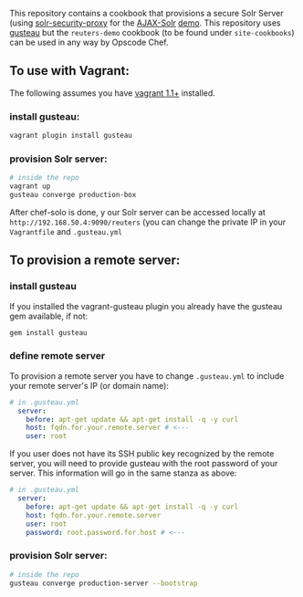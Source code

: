 This repository contains a cookbook that provisions a secure Solr Server 
(using [solr-security-proxy](http://github.com/dergachev/solr-security-proxy)
for the [AJAX-Solr](http://github.com/evolvingweb/ajax-solr)
[demo](http://evolvingweb.github.com/ajax-solr/examples/reuters/index.html).
This repository uses
[gusteau](https://github.com/locomote/gusteau) but the 
`reuters-demo` cookbook (to be found under `site-cookbooks`)
can be used in any way by Opscode Chef.

## To use with Vagrant:
The following assumes you have [vagrant 1.1+](http://docs.vagrantup.com/v2/installation/)
installed.
### install gusteau:

``` bash
vagrant plugin install gusteau
```
### provision Solr server:

``` bash
# inside the repo
vagrant up
gusteau converge production-box
```
After chef-solo is done, y
our Solr server can be accessed locally at `http://192.168.50.4:9090/reuters`
(you can change the private IP in your `Vagrantfile` and `.gusteau.yml`

## To provision a remote server:
### install gusteau
If you installed the vagrant-gusteau plugin you already have the gusteau gem available, if not:

``` bash
gem install gusteau
```
### define remote server
To provision a remote server you have to change `.gusteau.yml` to include your
remote server's IP (or domain name):

``` yaml
# in .gusteau.yml
  server:
    before: apt-get update && apt-get install -q -y curl
    host: fqdn.for.your.remote.server # <---
    user: root
```
If you user does not have its SSH public key recognized by the remote server,
you will need to provide gusteau with the root password of your server. This 
information will go in the same stanza as above:
``` yaml
# in .gusteau.yml
  server:
    before: apt-get update && apt-get install -q -y curl
    host: fqdn.for.your.remote.server
    user: root
    password: root.password.for.host # <---
```
### provision Solr server:

``` bash
# inside the repo
gusteau converge production-server --bootstrap
```
